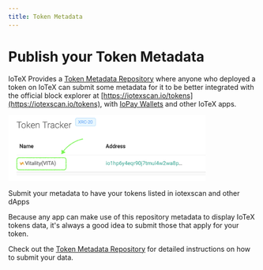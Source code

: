 ```yaml
---
title: Token Metadata
---
```


# Publish your Token Metadata

IoTeX Provides a [Token Metadata Repository](https://github.com/iotexproject/iotex-token-metadata#iotex-token-metadata) where anyone who deployed a token on IoTeX can submit some metadata for it to be better integrated with the official block explorer at [https://iotexscan.io/tokens](https://iotexscan.io/tokens), with [IoPay Wallets](https://iopay.iotex.io) and other IoTeX apps.

<div class="polaroid">
  <img src="/img/developer/iotexscan-metadata.png" width="400px">
  <div class="container">
  <p>Submit your metadata to have your tokens listed in iotexscan and other dApps</p>
  </div>
</div>

Because any app can make use of this repository metadata to display IoTeX tokens data, it's always a good idea to submit those that apply for your token.

Check out the [Token Metadata Repository](https://github.com/iotexproject/iotex-token-metadata#iotex-token-metadata) for detailed instructions on how to submit your data.
